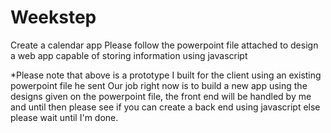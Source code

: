 # Weekstep
Create a calendar app
Please follow the powerpoint file attached to design a web app capable of storing information using javascript


*Please note that above is a prototype I built for the client using an existing powerpoint file he sent
Our job right now is to build a new app using the designs given on the powerpoint file, the front end will be handled by me and until then please see if you can create a back end using javascript else please wait until I'm done.
